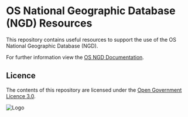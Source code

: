 # OS National Geographic Database (NGD) Resources

This repository contains useful resources to support the use of the OS National Geographic Database (NGD).

For further information view the [OS NGD Documentation](https://docs.os.uk/osngd/accessing-os-ngd/downloading-with-os-select+build/getting-started-with-csv).

## Licence

The contents of this repository are licensed under the [Open Government Licence 3.0](https://www.nationalarchives.gov.uk/doc/open-government-licence/version/).

![Logo](https://www.nationalarchives.gov.uk/images/infoman/ogl-symbol-41px-retina-black.png "OGL logo")
